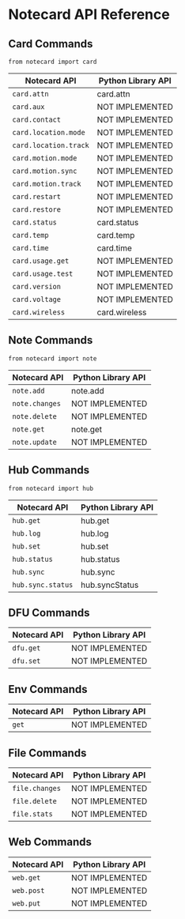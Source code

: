 # Notecard API Reference

## Card Commands

`from notecard import card`

| Notecard API           | Python Library API |
| -----------------------| -------------------|
| `card.attn`            | card.attn          |
| `card.aux`             | NOT IMPLEMENTED                |
| `card.contact`         | NOT IMPLEMENTED                 |
| `card.location.mode`   | NOT IMPLEMENTED                 |
| `card.location.track`  | NOT IMPLEMENTED                 |
| `card.motion.mode`     | NOT IMPLEMENTED                 |
| `card.motion.sync`     | NOT IMPLEMENTED                 |
| `card.motion.track`    | NOT IMPLEMENTED                 |
| `card.restart`         | NOT IMPLEMENTED                 |
| `card.restore`         | NOT IMPLEMENTED                 |
| `card.status`          | card.status        |
| `card.temp`            | card.temp          |
| `card.time`            | card.time          |
| `card.usage.get`       | NOT IMPLEMENTED                 |
| `card.usage.test`      | NOT IMPLEMENTED                 |
| `card.version`         | NOT IMPLEMENTED                 |
| `card.voltage`         | NOT IMPLEMENTED                 |
| `card.wireless`        | card.wireless      |

## Note Commands

`from notecard import note`

| Notecard API           | Python Library API |
| -----------------------| -------------------|
| `note.add`             | note.add           |
| `note.changes`         | NOT IMPLEMENTED                 |
| `note.delete`          | NOT IMPLEMENTED                 |
| `note.get`             | note.get           |
| `note.update`          | NOT IMPLEMENTED                 |

## Hub Commands

`from notecard import hub`

| Notecard API           | Python Library API |
| -----------------------| -------------------|
| `hub.get`          | hub.get        |
| `hub.log`          | hub.log        |
| `hub.set`          | hub.set        |
| `hub.status`       | hub.status     |
| `hub.sync`         | hub.sync       |
| `hub.sync.status`  | hub.syncStatus |

## DFU Commands

| Notecard API           | Python Library API |
| -----------------------| -------------------|
| `dfu.get`              | NOT IMPLEMENTED    |
| `dfu.set`              | NOT IMPLEMENTED    |

## Env Commands

| Notecard API           | Python Library API |
| -----------------------| -------------------|
| `get`                  | NOT IMPLEMENTED                 |

## File Commands

| Notecard API           | Python Library API |
| -----------------------| -------------------|
| `file.changes`         | NOT IMPLEMENTED                 |
| `file.delete`          | NOT IMPLEMENTED                 |
| `file.stats`           | NOT IMPLEMENTED                 |

## Web Commands

| Notecard API           | Python Library API |
| -----------------------| -------------------|
| `web.get`              | NOT IMPLEMENTED                 |
| `web.post`             | NOT IMPLEMENTED                 |
| `web.put`              | NOT IMPLEMENTED                 |